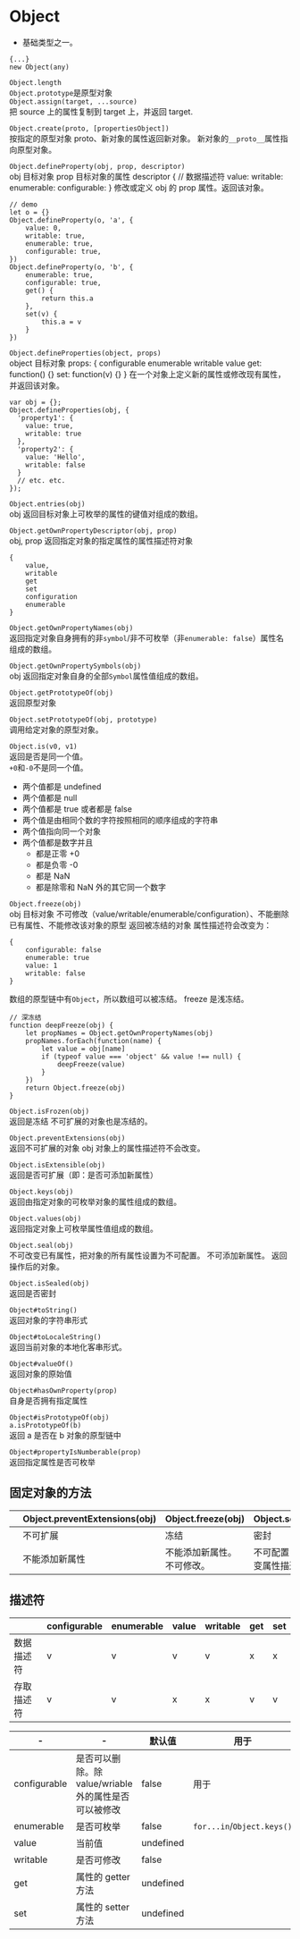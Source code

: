 # Object

- 基础类型之一。

```
{...}
new Object(any)
```

`Object.length`  
`Object.prototype`是原型对象  
`Object.assign(target, ...source)`  
把 source 上的属性复制到 target 上，并返回 target.

`Object.create(proto, [propertiesObject])`  
按指定的原型对象 proto、新对象的属性返回新对象。
新对象的`__proto__`属性指向原型对象。

`Object.defineProperty(obj, prop, descriptor)`  
obj 目标对象
prop 目标对象的属性
descriptor { // 数据描述符
value:
writable:
enumerable:
configurable:
}
修改或定义 obj 的 prop 属性。返回该对象。

```
// demo
let o = {}
Object.defineProperty(o, 'a', {
    value: 0,
    writable: true,
    enumerable: true,
    configurable: true,
})
Object.defineProperty(o, 'b', {
    enumerable: true,
    configurable: true,
    get() {
        return this.a
    },
    set(v) {
        this.a = v
    }
})
```

`Object.defineProperties(object, props)`  
object 目标对象
props: {
configurable
enumerable
writable
value
get: function() {}
set: function(v) {}
}
在一个对象上定义新的属性或修改现有属性，并返回该对象。

```
var obj = {};
Object.defineProperties(obj, {
  'property1': {
    value: true,
    writable: true
  },
  'property2': {
    value: 'Hello',
    writable: false
  }
  // etc. etc.
});
```

`Object.entries(obj)`  
obj
返回目标对象上可枚举的属性的键值对组成的数组。

`Object.getOwnPropertyDescriptor(obj, prop)`  
obj,
prop
返回指定对象的指定属性的属性描述符对象

```
{
    value,
    writable
    get
    set
    configuration
    enumerable
}
```

`Object.getOwnPropertyNames(obj)`  
返回指定对象自身拥有的非`symbol`/非不可枚举（非`enumerable: false`）属性名组成的数组。

`Object.getOwnPropertySymbols(obj)`  
obj
返回指定对象自身的全部`Symbol`属性值组成的数组。

`Object.getPrototypeOf(obj)`  
返回原型对象

`Object.setPrototypeOf(obj, prototype)`  
调用给定对象的原型对象。

`Object.is(v0, v1)`  
返回是否是同一个值。  
`+0`和`-0`不是同一个值。

- 两个值都是 undefined
- 两个值都是 null
- 两个值都是 true 或者都是 false
- 两个值是由相同个数的字符按照相同的顺序组成的字符串
- 两个值指向同一个对象
- 两个值都是数字并且
  - 都是正零 +0
  - 都是负零 -0
  - 都是 NaN
  - 都是除零和 NaN 外的其它同一个数字

`Object.freeze(obj)`  
obj 目标对象
不可修改（value/writable/enumerable/configuration）、不能删除已有属性、不能修改该对象的原型
返回被冻结的对象
属性描述符会改变为：

```
{
    configurable: false
    enumerable: true
    value: 1
    writable: false
}
```

数组的原型链中有`Object`，所以数组可以被冻结。
freeze 是浅冻结。

```
// 深冻结
function deepFreeze(obj) {
    let propNames = Object.getOwnPropertyNames(obj)
    propNames.forEach(function(name) {
        let value = obj[name]
        if (typeof value === 'object' && value !== null) {
            deepFreeze(value)
        }
    })
    return Object.freeze(obj)
}
```

`Object.isFrozen(obj)`  
返回是冻结
不可扩展的对象也是冻结的。

`Object.preventExtensions(obj)`  
返回不可扩展的对象
obj 对象上的属性描述符不会改变。

`Object.isExtensible(obj)`  
返回是否可扩展（即：是否可添加新属性）

`Object.keys(obj)`  
返回由指定对象的可枚举对象的属性组成的数组。

`Object.values(obj)`  
返回指定对象上可枚举属性值组成的数组。

`Object.seal(obj)`  
不可改变已有属性，把对象的所有属性设置为不可配置。
不可添加新属性。
返回操作后的对象。

`Object.isSealed(obj)`  
返回是否密封

`Object#toString()`  
返回对象的字符串形式

`Object#toLocaleString()`  
返回当前对象的本地化客串形式。

`Object#valueOf()`  
返回对象的原始值

`Object#hasOwnProperty(prop)`  
自身是否拥有指定属性

`Object#isPrototypeOf(obj)`  
`a.isPrototypeOf(b)`  
返回 a 是否在 b 对象的原型链中

`Object#propertyIsNumberable(prop)`  
返回指定属性是否可枚举

## 固定对象的方法

|     | Object.preventExtensions(obj) | Object.freeze(obj)         | Object.seal(obj)             |     |     |
| --- | ----------------------------- | -------------------------- | ---------------------------- | --- | --- |
|     | 不可扩展                      | 冻结                       | 密封                         |     |     |
|     | 不能添加新属性                | 不能添加新属性。不可修改。 | 不可配置：不改变属性描述符。 |     |     |

## 描述符

|            | configurable | enumerable | value | writable | get | set |
| ---------- | ------------ | ---------- | ----- | -------- | --- | --- |
| 数据描述符 | v            | v          | v     | v        | x   | x   |
| 存取描述符 | v            | v          | x     | x        | v   | v   |

| -            | -                                                     | 默认值    | 用于                       |
| ------------ | ----------------------------------------------------- | --------- | -------------------------- |
| configurable | 是否可以删除。除 value/wriable 外的属性是否可以被修改 | false     | 用于                       |
| enumerable   | 是否可枚举                                            | false     | `for...in`/`Object.keys()` |
| value        | 当前值                                                | undefined |
| writable     | 是否可修改                                            | false     |
| get          | 属性的 getter 方法                                    | undefined |
| set          | 属性的 setter 方法                                    | undefined |
